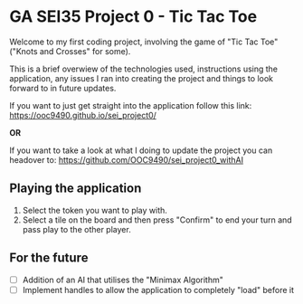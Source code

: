 # GA SEI35 Project 0 - Tic Tac Toe
Welcome to my first coding project, involving the game of "Tic Tac Toe" ("Knots and Crosses" for some).

This is a brief overwiew of the technologies used, instructions using the application, any issues I ran into creating the project and things to look forward to in future updates.

If you want to just get straight into the application follow this link:
https://ooc9490.github.io/sei_project0/

**OR**

If you want to take a look at what I doing to update the project you can headover to:
https://github.com/OOC9490/sei_project0_withAI

## Playing the application
1. Select the token you want to play with.
2. Select a tile on the board and then press "Confirm" to end your turn and pass play to the other player.


## For the future
- [ ] Addition of an AI that utilises the "Minimax Algorithm"
- [ ] Implement handles to allow the application to completely "load" before it 
